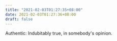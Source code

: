 ```yaml
---
title: "2021-02-03T01:27:35+08:00"
date: 2021-02-03T01:27:36+08:00
draft: false
---
```


Authentic:
	Indubitably true, in somebody's opinion.
